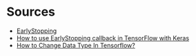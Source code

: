 

# Sources

* [EarlyStopping](https://keras.io/api/callbacks/early_stopping/)
* [How to use EarlyStopping callback in TensorFlow with Keras](https://www.gcptutorials.com/post/how-to-use-earlystopping-callback-in-tensorflow-with-keras)
* [How to Change Data Type In Tensorflow?](https://stlplaces.com/blog/how-to-change-data-type-of-a-graph-operation-in)
